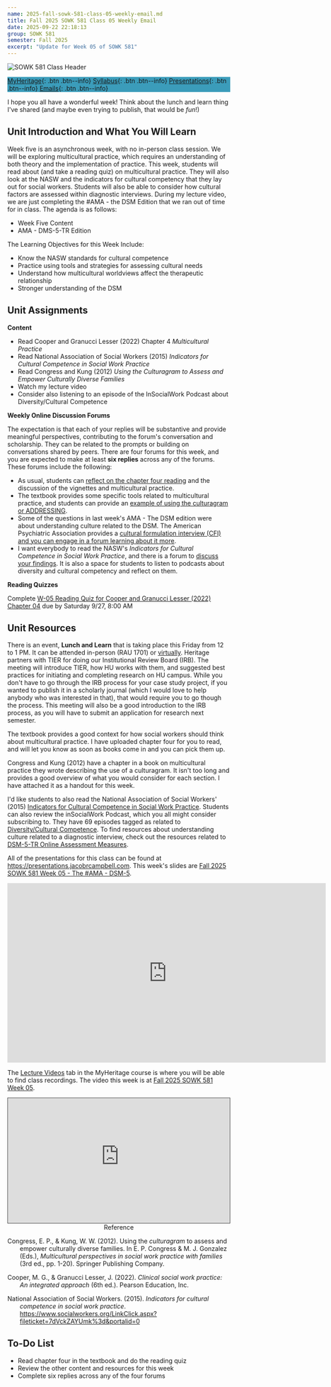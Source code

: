 ```yaml
---
name: 2025-fall-sowk-581-class-05-weekly-email.md
title: Fall 2025 SOWK 581 Class 05 Weekly Email
date: 2025-09-22 22:18:13
group: SOWK 581
semester: Fall 2025
excerpt: "Update for Week 05 of SOWK 581"
---
```


![SOWK 581 Class Header](https://jacobrcampbell.com/assets/media/2024-09-01-sowk-581-email-header-image.jpg)

<div style="background-color: #3b9cba; width: 100%;" markdown="1">

[MyHeritage](https://myheritage.heritage.edu/ICS/Academics/SOWK/SOWK_581/2526_FA-SOWK_581-0/){: .btn .btn--info}
[Syllabus](http://jacobrcampbell.com/assets/media/2025-fall-sowk-530-0-course-syllabus.pdf){: .btn .btn--info}
[Presentations](https://presentations.jacobrcampbell.com){: .btn .btn--info}
[Emails](https://jacobrcampbell.com/communications/){: .btn .btn--info}

</div>

I hope you all have a wonderful week! Think about the lunch and learn thing I've shared (and maybe even trying to publish, that would be _fun_!)

## Unit Introduction and What You Will Learn

Week five is an asynchronous week, with no in-person class session. We will be exploring multicultural practice, which requires an understanding of both theory and the implementation of practice. This week, students will read about (and take a reading quiz) on multicultural practice. They will also look at the NASW and the indicators for cultural competency that they lay out for social workers. Students will also be able to consider how cultural factors are assessed within diagnostic interviews. During my lecture video, we are just completing the #AMA - the DSM Edition that we ran out of time for in class. The agenda is as follows:

- Week Five Content
- AMA - DMS-5-TR Edition

The Learning Objectives for this Week Include:

- Know the NASW standards for cultural competence
- Practice using tools and strategies for assessing cultural needs
- Understand how multicultural worldviews affect the therapeutic relationship
- Stronger understanding of the DSM

## Unit Assignments

**Content**

- Read Cooper and Granucci Lesser (2022) Chapter 4 _Multicultural Practice_
- Read National Association of Social Workers (2015) _Indicators for Cultural Competence in Social Work Practice_
- Read Congress and Kung (2012) _Using the _Culturagram_ to Assess and Empower Culturally Diverse Families_
- Watch my lecture video
- Consider also listening to an episode of the InSocialWork Podcast about Diversity/Cultural Competence

**Weekly Online Discussion Forums**

The expectation is that each of your replies will be substantive and provide meaningful perspectives, contributing to the forum's conversation and scholarship. They can be related to the prompts or building on conversations shared by peers. There are four forums for this week, and you are expected to make at least **six replies** across any of the forums. These forums include the following:

- As usual, students can [reflect on the chapter four reading](https://myheritage.heritage.edu/ICS/Academics/SOWK/SOWK_581/2526_FA-SOWK_581-0/💻_W-05_922-928.jnz?portlet=Group_Discussion_Forums&screen=PostView&screenType=change&id=0a56d8bd-b0ca-4bf2-a18e-15092ad5df6e) and the discussion of the vignettes and multicultural practice.
- The textbook provides some specific tools related to multicultural practice, and students can provide an [example of using the culturagram or ADDRESSING](https://myheritage.heritage.edu/ICS/Academics/SOWK/SOWK_581/2526_FA-SOWK_581-0/💻_W-05_922-928.jnz?portlet=Group_Discussion_Forums&screen=PostView&screenType=change&id=f755a594-f3e7-46e8-b2f1-87d65e57429e).
- Some of the questions in last week's AMA - The DSM edition were about understanding culture related to the DSM. The American Psychiatric Association provides a [cultural formulation interview (CFI) and you can engage in a forum learning about it more](https://myheritage.heritage.edu/ICS/Academics/SOWK/SOWK_581/2526_FA-SOWK_581-0/💻_W-05_922-928.jnz?portlet=Group_Discussion_Forums&screen=PostView&screenType=change&id=ec947bf0-5984-4834-a4b4-8a4d6b7321e6).
- I want everybody to read the NASW's _Indicators for Cultural Competence in Social Work Practice_, and there is a forum to [discuss your findings](https://myheritage.heritage.edu/ICS/Academics/SOWK/SOWK_581/2526_FA-SOWK_581-0/💻_W-05_922-928.jnz?portlet=Group_Discussion_Forums&screen=PostView&screenType=change&id=1ede1649-f395-42a0-9fd1-30947c6c1f5c). It is also a space for students to listen to podcasts about diversity and cultural competency and reflect on them.

**Reading Quizzes**

Complete [W-05 Reading Quiz for Cooper and Granucci Lesser (2022) Chapter 04](https://myheritage.heritage.edu/ICS/Academics/SOWK/SOWK_581/2526_FA-SOWK_581-0/Assignments.jnz?portlet=Coursework&screen=AssignmentDetailView&screenType=change&id=9d7262a2-4637-443d-acfa-ff1ac285a803) due by Saturday 9/27, 8:00 AM

## Unit Resources

There is an event, **Lunch and Learn** that is taking place this Friday from 12 to 1 PM. It can be attended in-person (RAU 1701) or [virtually](https://heritage.zoom.us/j/91864923294). Heritage partners with TIER for doing our Institutional Review Board (IRB). The meeting will introduce TIER, how HU works with them, and suggested best practices for initiating and completing research on HU campus. While you don't have to go through the IRB process for your case study project, if you wanted to publish it in a scholarly journal (which I would love to help anybody who was interested in that), that would require you to go though the process. This meeting will also be a good introduction to the IRB process, as you will have to submit an application for research next semester.

The textbook provides a good context for how social workers should think about multicultural practice. I have uploaded chapter four for you to read, and will let you know as soon as books come in and you can pick them up. 

Congress and Kung (2012) have a chapter in a book on multicultural practice they wrote describing the use of a culturagram. It isn't too long and provides a good overview of what you would consider for each section. I have attached it as a handout for this week.

I'd like students to also read the National Association of Social Workers' (2015) [Indicators for Cultural Competence in Social Work Practice](https://www.socialworkers.org/LinkClick.aspx?fileticket=7dVckZAYUmk%3d&portalid=0). Students can also review the inSocialWork Podcast, which you all might consider subscribing to. They have 69 episodes tagged as related to [Diversity/Cultural Competence](https://www.insocialwork.org/category/diversity-cultural-competence/). To find resources about understanding culture related to a diagnostic interview, check out the resources related to [DSM-5-TR Online Assessment Measures](https://www.psychiatry.org/psychiatrists/practice/dsm/educational-resources/assessment-measures).

All of the presentations for this class can be found at <https://presentations.jacobrcampbell.com>. This week's slides are [Fall 2025 SOWK 581 Week 05 - The #AMA - DSM-5](https://presentations.jacobrcampbell.com/5Zz0em).

<iframe src="https://presentations.jacobrcampbell.com/5Zz0em/embed" height="405" width="720" style="border: none;"></iframe>

The [Lecture Videos](https://myheritage.heritage.edu/ICS/Academics/SOWK/SOWK_581/2526_FA-SOWK_581-0/Lecture_Videos.jnz) tab in the MyHeritage course is where you will be able to find class recordings. The video this week is at [Fall 2025 SOWK 581 Week 05](https://heritage.hosted.panopto.com/Panopto/Pages/Viewer.aspx?id=bac16d9d-d205-4c03-9f9d-b361004efefc).

<div style="position: relative; width: 100%; height: 0; padding-bottom: 56.25%">
  <iframe src="https://heritage.hosted.panopto.com/Panopto/Pages/Embed.aspx?id=bac16d9d-d205-4c03-9f9d-b361004efefc&autoplay=false&offerviewer=true&showtitle=true&showbrand=true&captions=false&interactivity=all" style="border: 1px solid #464646; position: absolute; top: 0; left: 0; width: 100%; height: 100%; box-sizing: border-box;" allowfullscreen allow="autoplay" aria-label="Panopto Embedded Video Player" aria-description="Fall 2025 SOWK 581 Week 05"></iframe>
</div>

<div style="text-align: center" markdown="1">
Reference
</div>
<div style="margin: 0 0 0 2em; text-indent: -2em;" markdown="1">

Congress, E. P., & Kung, W. W. (2012). Using the _culturagram_ to assess and empower culturally diverse families. In E. P. Congress & M. J. Gonzalez (Eds.), _Multicultural perspectives in social work practice with families_ (3rd ed., pp. 1-20). Springer Publishing Company. 

Cooper, M. G., & Granucci Lesser, J. (2022). _Clinical social work practice: An integrated approach_ (6th ed.). Pearson Education, Inc. 

National Association of Social Workers. (2015). _Indicators for cultural competence in social work practice_. <https://www.socialworkers.org/LinkClick.aspx?fileticket=7dVckZAYUmk%3d&portalid=0>

</div>

## To-Do List

- Read chapter four in the textbook and do the reading quiz
- Review the other content and resources for this week
- Complete six replies across any of the four forums

